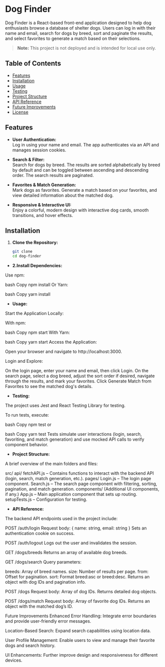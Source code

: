 # Dog Finder

Dog Finder is a React-based front-end application designed to help dog enthusiasts browse a database of shelter dogs. Users can log in with their name and email, search for dogs by breed, sort and paginate the results, and select favorites to generate a match based on their selections.

> **Note:** This project is not deployed and is intended for local use only.

## Table of Contents

- [Features](#features)
- [Installation](#installation)
- [Usage](#usage)
- [Testing](#testing)
- [Project Structure](#project-structure)
- [API Reference](#api-reference)
- [Future Improvements](#future-improvements)
- [License](#license)

## Features

- **User Authentication:**  
  Log in using your name and email. The app authenticates via an API and manages session cookies.

- **Search & Filter:**  
  Search for dogs by breed. The results are sorted alphabetically by breed by default and can be toggled between ascending and descending order. The search results are paginated.

- **Favorites & Match Generation:**  
  Mark dogs as favorites. Generate a match based on your favorites, and view detailed information about the matched dog.

- **Responsive & Interactive UI:**  
  Enjoy a colorful, modern design with interactive dog cards, smooth transitions, and hover effects.

## Installation

1. **Clone the Repository:**

   ```bash
   git clone 
   cd dog-finder

- **2.Install Dependencies:**  


Use npm:

bash
Copy
npm install
Or Yarn:

bash
Copy
yarn install

- **Usage:**  

Start the Application Locally:

With npm:

bash
Copy
npm start
With Yarn:

bash
Copy
yarn start
Access the Application:

Open your browser and navigate to http://localhost:3000.

Login and Explore:

On the login page, enter your name and email, then click Login.
On the search page, select a dog breed, adjust the sort order if desired, navigate through the results, and mark your favorites.
Click Generate Match from Favorites to see the matched dog's details.
- **Testing:**  

The project uses Jest and React Testing Library for testing.

To run tests, execute:

bash
Copy
npm test
or

bash
Copy
yarn test
Tests simulate user interactions (login, search, favoriting, and match generation) and use mocked API calls to verify component behavior.
- **Project Structure:**  

A brief overview of the main folders and files:

src/
api/
fetchAPI.js – Contains functions to interact with the backend API (login, search, match generation, etc.).
pages/
Login.js – The login page component.
Search.js – The search page component with filtering, sorting, pagination, and match generation.
components/
(Additional UI components, if any.)
App.js – Main application component that sets up routing.
setupTests.js – Configuration for testing.

- **API Reference:**  

The backend API endpoints used in the project include:

POST /auth/login
Request body: { name: string, email: string }
Sets an authentication cookie on success.

POST /auth/logout
Logs out the user and invalidates the session.

GET /dogs/breeds
Returns an array of available dog breeds.

GET /dogs/search
Query parameters:

breeds: Array of breed names.
size: Number of results per page.
from: Offset for pagination.
sort: Format breed:asc or breed:desc.
Returns an object with dog IDs and pagination info.

POST /dogs
Request body: Array of dog IDs.
Returns detailed dog objects.

POST /dogs/match
Request body: Array of favorite dog IDs.
Returns an object with the matched dog’s ID.

Future Improvements
Enhanced Error Handling:
Integrate error boundaries and provide user-friendly error messages.

Location-Based Search:
Expand search capabilities using location data.

User Profile Management:
Enable users to view and manage their favorite dogs and search history.

UI Enhancements:
Further improve design and responsiveness for different devices.

